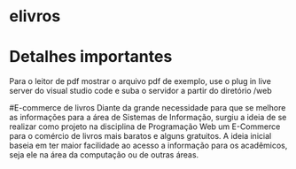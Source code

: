 # elivros

# Detalhes importantes
Para o leitor de pdf mostrar o arquivo pdf de exemplo, use o plug in live server do visual studio code
e suba o servidor a partir do diretório  /web

#E-commerce de livros
Diante da grande necessidade para que se melhore as informações para a área de Sistemas de Informação, surgiu a ideia de se realizar como projeto na disciplina de Programação Web um E-Commerce para o comércio de livros mais baratos e alguns gratuitos. A ideia inicial baseia em ter maior facilidade ao acesso a informação para os acadêmicos, seja ele na área da computação ou de outras áreas.